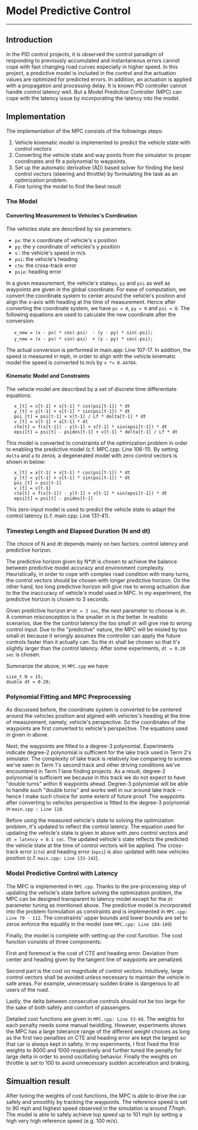 # Model Predictive Control


---


## Introduction
In the PID control projects, it is observed the control paradigm of responding to previously accumulated and instantaneous errors cannot cope with fast changing road curves especially in higher speed. In this project, a predictive model is included in the control and the actuation values are optimized for predicted errors. In addition, an actuation is applied with a propagation and processing delay. It is known PID controller cannot handle control latency well. But a Model Predictive Controller (MPC) can cope with the latency issue by incorporating the latency into the model. 


## Implementation
The implementation of the MPC consists of the followings steps:

1) Vehicle kinematic model is implemented to predict the vehicle state with control vectors
2) Converting the vehicle state and way points from the simulator to proper coordinates and fit a polynomial to waypoints.
3) Set up the automatic derivative (AD) based solver for finding the best control vectors (steering and throttle) by formulating the task as an optimization problem.
4) Fine tuning the model to find the best result

 
### The Model

#### Converting Measurement to Vehicles's Corrdination
The vehicles state are described by six parameters: 
* ``px``: the x coordinate of vehicle's x position
* ``py``: the y coordinate of vehicles's y position
* ``v`` : the vehicle's speed in m/s
* ``psi``: the vehicle's heading
* `` cte ``: the cross-track error
* ``psie``: heading error

In a given measurement, the vehicle's state``px``, ``py`` and ``psi`` as well as waypoints are given in the global coordinate. For ease of computation, we convert the coordinate system to center around the vehicle's position and align the x-axis with heading at the time of measurement. Hence after converting the coordinate system, we have ``px = 0``, ``py = 0`` and ``psi = 0``. The following equations are used to calculate the new coordinate after the conversion:
```$xslt
   x_new = (x - px) * cos(-psi） - (y - py) * sin(-psi);
   y_new = (x - px) * sin(-psi） + (y - py) * cos(-psi);
```
The actual conversion is performed in main.app: Line 107-17. In addition, the speed is measured in mph, in order to align with the vehicle kinematic model the speed is converted to m/s by ``v *= 0.44704``.

#### Kinematic Model and Constraints
The vehicle model are described by a set of discrete time differentiate equations:
```
   x_[t] = x[t-1] + v[t-1] * cos(psi[t-1]) * dt
   y_[t] = y[t-1] + v[t-1] * sin(psi[t-1]) * dt
   psi_[t] = psi[t-1] + v[t-1] / Lf * delta[t-1] * dt
   v_[t] = v[t-1] + a[t-1] * dt
   cte[t] = f(x[t-1]) - y[t-1] + v[t-1] * sin(epsi[t-1]) * dt
   epsi[t] = psi[t] - psides[t-1] + v[t-1] * delta[t-1] / Lf * dt
```
This model is converted to constraints of the optimization problem in order to enabling the predictive model (c.f. MPC.cpp: Line 106-11). By setting ``delta`` and ``a`` to zeros, a degenerated model with zero control vectors is shown in below:
```
   x_[t] = x[t-1] + v[t-1] * cos(psi[t-1]) * dt
   y_[t] = y[t-1] + v[t-1] * sin(psi[t-1]) * dt
   psi_[t] = psi[t-1] 
   v_[t] = v[t-1]
   cte[t] = f(x[t-1]) - y[t-1] + v[t-1] * sin(epsi[t-1]) * dt
   epsi[t] = psi[t] - psides[t-1]
```
This zero-input model is used to predict the vehicle state to adapt the control latency (c.f. main.cpp: Line 131-41).

### Timestep Length and Elapsed Duration (N and dt)

The choice of N and dt depends mainly on two factors: control latency and predictive horizon. 

The predictive horizon given by N*dt is chosen to achieve the balance between predictive model accuracy and environment complexity. Heuristically, in order to cope with complex road condition with many turns, the control vectors should be chosen with longer predictive horizon. On the other hand, too long predictive horizon will give rise to wrong actuation due to the the inaccuracy of vehicle's model used in MPC. In my experiment, the predictive horizon is chosen to 3 seconds. 

Given predictive horizon ``N*dt = 3 sec``, the next parameter to choose is ``dt``. A common misconception is the smaller ``dt`` is the better. In realistic scenarios, due the the control latency the too small ``dt`` will give rise to wrong control input. Due to the "predictive" nature, the MPC will be misled by too small ``dt`` because it wrongly assumes the controller can apply the future controls faster than it actually can. So the `dt` shall be chosen so that it's slightly larger than the control latency. After some experiments, `dt = 0.20 sec` is chosen. 

Summarize the above, in ``MPC.cpp`` we have:
```$xslt
size_t N = 15;
double dt = 0.20;
```

### Polynomial Fitting and MPC Preprocessing
    
As discussed before, the coordinate system is converted to be centered around the vehicles position and algined with vehicles's heading at the time of measurement, namely, vehicle's perspective. So the coordinates of the waypoints are first converted to vehicle's perspective. The equations used in given in above. 

Next, the waypoints are fitted to a degree-3 polynomial. Experiments indicate degree-2 polynomial is sufficient for the lake track used in Term 2's simulator. The complexity of lake track is relatively low comparing to scenes we've seen in Term 1's second track and other driving conditions we've encountered in Term 1 lane finding projects. As a result, degree-2 polynomial is sufficient we because in this track we do not expect to have "double turns" within 6 waypoints ahead. Degree-3 polynomial will be able to handle such "double turns" and works well in our around lake track -- hence I make such choice for some extent of future proof. The waypoints after converting to vehicles perspective is fitted to the degree-3 polynomial in ``main.cpp : Line 118``.  

Before using the measured vehicle's state to solving the optimization problem, it's updated to reflect the control latency. The equation used for updating the vehicle's state is given in above with zero control vectors and ``dt = latency = 0.1 sec``. The updated vehicle's state reflects the predicted the vehicle state at the time of control vectors will be applied. The cross-track error (``cte``) and heading error (``epsi``) is also updated with new vehicles position (c.f. ``main.cpp: Line 133-142``). 

### Model Predictive Control with Latency

The MPC is implemented in ``MPC.cpp``. Thanks to the pre-processing step of updating the vehicle's state before solving the optimization problem, the MPC can be designed transparent to latency model except for the ``dt`` parameter tuning as mentioned above. The predictive model is incorporated into the problem formulation as constraints and is implemented in ``MPC.cpp: Line 70 - 112``. The constraints' upper bounds and lower bounds are set to zeros enforce the equality in the model (see ``MPC.cpp: Line 184-189``) 

Finally, the model is complete with setting up the cost function. The cost function consists of three components:

First and foremost is the cost of CTE and heading error. Deviation from center and heading given by the tangent line of waypoints are penalized. 

Second part is the cost on magnitude of control vectors. Intuitively, large control vectors shall be avoided unless necessary to maintain the vehicle in safe areas. For example, unnecessary sudden brake is dangerous to all users of the road.

Lastly, the delta between consecutive controls should not be too large for the sake of both safety and comfort of passengers. 

Detailed cost functions are given in ``MPC.cpp: Line 53-68``. The weights for each penalty needs some manual twiddling. However, experiments shows the MPC has a large tolerance range of the different weight choices as long as the first two penalties on CTE and heading error are kept the largest so that car is always kept in safety. In my experiments, I first fixed the first weights to 8000 and 1000 respectively and further tuned the penalty for large delta in order to avoid oscillating behavior. Finally the weights on throttle is set to 100 to avoid unnecessary sudden acceleration and braking. 

## Simualtion result

After tuning the weights of cost functions, the MPC is able to drive the car safely and smoothly by tracking the waypoints. The reference speed is set to 90 mph and highest speed observed in the simulation is around 77mph. The model is able to safely achieve top speed up to 101 mph by setting a high very high reference speed (e.g. 100 m/s). 
